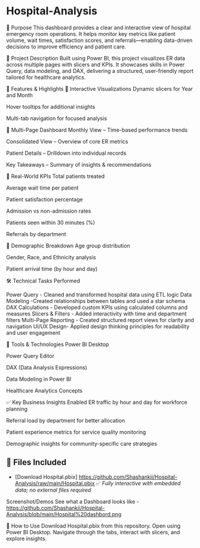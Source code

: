 # Hospital-Analysis
📌 Purpose
This dashboard provides a clear and interactive view of hospital emergency room operations. It helps monitor key metrics like patient volume, wait times, satisfaction scores, and referrals—enabling data-driven decisions to improve efficiency and patient care.

📝 Project Description
Built using Power BI, this project visualizes ER data across multiple pages with slicers and KPIs. It showcases skills in Power Query, data modeling, and DAX, delivering a structured, user-friendly report tailored for healthcare analytics.

🌟 Features & Highlights
🔹 Interactive Visualizations
Dynamic slicers for Year and Month

Hover tooltips for additional insights

Multi-tab navigation for focused analysis

🔹 Multi-Page Dashboard
Monthly View – Time-based performance trends

Consolidated View – Overview of core ER metrics

Patient Details – Drilldown into individual records

Key Takeaways – Summary of insights & recommendations

🔹 Real-World KPIs
Total patients treated

Average wait time per patient

Patient satisfaction percentage

Admission vs non-admission rates

Patients seen within 30 minutes (%)

Referrals by department

🔹 Demographic Breakdown
Age group distribution

Gender, Race, and Ethnicity analysis

Patient arrival time (by hour and day)

🛠 Technical Tasks Performed

Power Query	- Cleaned and transformed hospital data using ETL logic
Data Modeling	-Created relationships between tables and used a star schema
DAX Calculations - Developed custom KPIs using calculated columns and measures
Slicers & Filters	- Added interactivity with time and department filters
Multi-Page Reporting - Created structured report views for clarity and navigation
UI/UX Design- Applied design thinking principles for readability and user engagement

🔧 Tools & Technologies
Power BI Desktop

Power Query Editor

DAX (Data Analysis Expressions)

Data Modeling in Power BI

Healthcare Analytics Concepts


✅ Key Business Insights Enabled
ER traffic by hour and day for workforce planning

Referral load by department for better allocation

Patient experience metrics for service quality monitoring

Demographic insights for community-specific care strategies




## 📁 Files Included
- [Download Hospital.pbix] https://github.com/Shashankii/Hospital-Analysis/raw/main/Hospital.pbix
✅ *Fully interactive with embedded data; no external files required*

Screenshot/Demos
See what a Dashboard looks like - https://github.com/Shashankii/Hospital-Analysis/blob/main/Hospital%20dashbord.png


🧩 How to Use
Download Hospital.pbix from this repository.
Open using Power BI Desktop.
Navigate through the tabs, interact with slicers, and explore insights.

